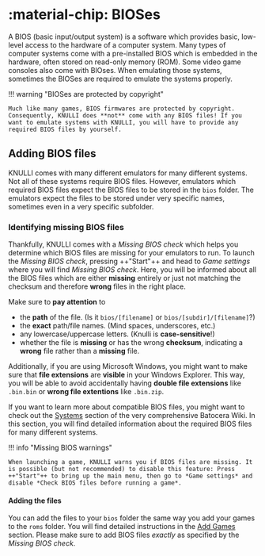 # :material-chip: BIOSes

A BIOS (basic input/output system) is a software which provides basic, low-level access to the hardware of a computer system. Many types of computer systems come with a pre-installed BIOS which is embedded in the hardware, often stored on read-only memory (ROM). Some video game consoles also come with BIOses. When emulating those systems, sometimes the BIOSes are required to emulate the systems properly.

!!! warning "BIOSes are protected by copyright"

    Much like many games, BIOS firmwares are protected by copyright. Consequently, KNULLI does **not** come with any BIOS files! If you want to emulate systems with KNULLI, you will have to provide any required BIOS files by yourself.

## Adding BIOS files

KNULLI comes with many different emulators for many different systems. Not all of these systems require BIOS files. However, emulators which required BIOS files expect the BIOS files to be stored in the `bios` folder. The emulators expect the files to be stored under very specific names, sometimes even in a very specific subfolder.

### Identifying missing BIOS files

Thankfully, KNULLI comes with a *Missing BIOS check* which helps you determine which BIOS files are missing for your emulators to run. To launch the *Missing BIOS check*, pressing  ++"Start"++ and head to *Game settings* where you will find *Missing BIOS check*. Here, you will be informed about all the BIOS files which are either **missing** entirely or just not matching the checksum and therefore **wrong** files in the right place.

Make sure to **pay attention** to

* the **path** of the file. (Is it `bios/[filename]` or `bios/[subdir]/[filename]`?)
* the **exact** path/file names. (Mind spaces, underscores, etc.)
* any lowercase/uppercase letters. (Knulli is **case-sensitive**!)
* whether the file is **missing** or has the wrong **checksum**, indicating a **wrong** file rather than a **missing** file.

Additionally, if you are using Microsoft Windows, you might want to make sure that **file extensions** are **visible** in your Windows Explorer. This way, you will be able to avoid accidentally having **double file extensions** like `.bin.bin` or **wrong file extentions** like `.bin.zip`.

If you want to learn more about compatible BIOS files, you might want to check out the [Systems](https://wiki.batocera.org/systems) section of the very comprehensive Batocera Wiki. In this section, you will find detailed information about the required BIOS files for many different systems.

!!! info "Missing BIOS warnings"

    When launching a game, KNULLI warns you if BIOS files are missing. It is possible (but not recommended) to disable this feature: Press ++"Start"++ to bring up the main menu, then go to *Game settings* and disable *Check BIOS files before running a game*.

#### Adding the files

You can add the files to your `bios` folder the same way you add your games to the `roms` folder. You will find detailed instructions in the [Add Games](../../play/add-games) section. Please make sure to add BIOS files *exactly* as specified by the *Missing BIOS check*.
